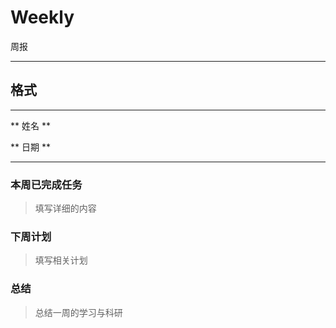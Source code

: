 # Weekly
周报

---

## 格式

---


** 姓名 **

** 日期 **

---

### 本周已完成任务

> 填写详细的内容

### 下周计划

> 填写相关计划

### 总结

> 总结一周的学习与科研